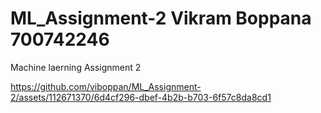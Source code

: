# ML_Assignment-2 Vikram Boppana 700742246
Machine laerning Assignment 2


https://github.com/viboppan/ML_Assignment-2/assets/112671370/6d4cf296-dbef-4b2b-b703-6f57c8da8cd1

